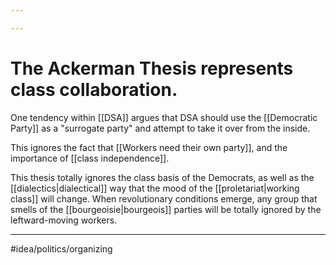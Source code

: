 ```yaml
---

---
```

# The Ackerman Thesis represents class collaboration. 
One tendency within [[DSA]] argues that DSA should use the [[Democratic Party]] as a "surrogate party" and attempt to take it over from the inside. 

This ignores the fact that [[Workers need their own party]], and the importance of [[class independence]]. 

This thesis totally ignores the class basis of the Democrats, as well as the [[dialectics|dialectical]] way that the mood of the [[proletariat|working class]] will change. When revolutionary conditions emerge, any group that smells of the [[bourgeoisie|bourgeois]] parties will be totally ignored by the leftward-moving workers.

---
#idea/politics/organizing 